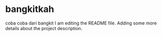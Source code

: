 # bangkitkah
coba coba dari bangkit
I am editing the README file. Adding some more details about the project description.

